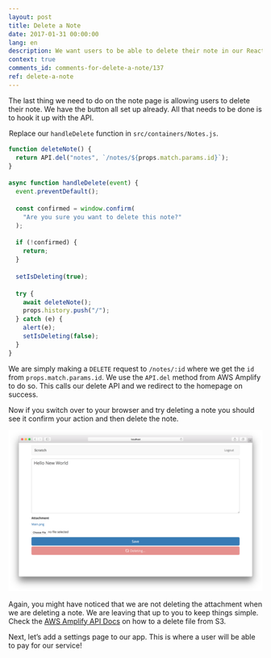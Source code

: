 ```yaml
---
layout: post
title: Delete a Note
date: 2017-01-31 00:00:00
lang: en
description: We want users to be able to delete their note in our React.js app. To do this we are going to make a DELETE request to our serverless API backend using AWS Amplify.
context: true
comments_id: comments-for-delete-a-note/137
ref: delete-a-note
---
```


The last thing we need to do on the note page is allowing users to delete their note. We have the button all set up already. All that needs to be done is to hook it up with the API.

<img class="code-marker" src="/assets/s.png" />Replace our `handleDelete` function in `src/containers/Notes.js`.

``` javascript
function deleteNote() {
  return API.del("notes", `/notes/${props.match.params.id}`);
}

async function handleDelete(event) {
  event.preventDefault();

  const confirmed = window.confirm(
    "Are you sure you want to delete this note?"
  );

  if (!confirmed) {
    return;
  }

  setIsDeleting(true);

  try {
    await deleteNote();
    props.history.push("/");
  } catch (e) {
    alert(e);
    setIsDeleting(false);
  }
}
```

We are simply making a `DELETE` request to `/notes/:id` where we get the `id` from `props.match.params.id`. We use the `API.del` method from AWS Amplify to do so. This calls our delete API and we redirect to the homepage on success.

Now if you switch over to your browser and try deleting a note you should see it confirm your action and then delete the note.

![Note page deleting screenshot](/assets/note-page-deleting.png)

Again, you might have noticed that we are not deleting the attachment when we are deleting a note. We are leaving that up to you to keep things simple. Check the [AWS Amplify API Docs](https://aws.github.io/aws-amplify/api/classes/storageclass.html#remove) on how to a delete file from S3.

Next, let’s add a settings page to our app. This is where a user will be able to pay for our service!
